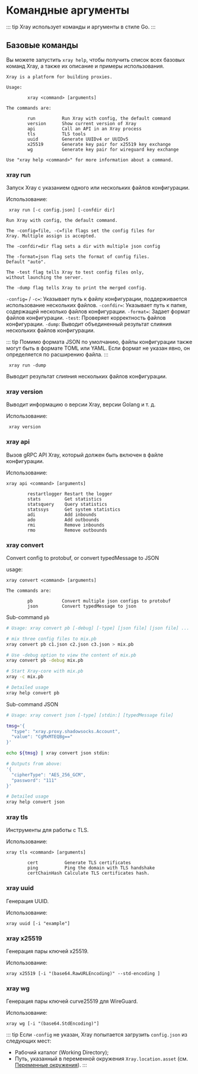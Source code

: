 # Командные аргументы

::: tip
Xray использует команды и аргументы в стиле Go.
:::

## Базовые команды

Вы можете запустить `xray help`, чтобы получить список всех базовых команд Xray, а также их описание и примеры использования.

```
Xray is a platform for building proxies.

Usage:

        xray <command> [arguments]

The commands are:

        run          Run Xray with config, the default command
        version      Show current version of Xray
        api          Call an API in an Xray process
        tls          TLS tools
        uuid         Generate UUIDv4 or UUIDv5
        x25519       Generate key pair for x25519 key exchange
        wg           Generate key pair for wireguard key exchange

Use "xray help <command>" for more information about a command.

```

### xray run

Запуск Xray с указанием одного или нескольких файлов конфигурации.

Использование:

```
 xray run [-c config.json] [-confdir dir]
```

```
Run Xray with config, the default command.

The -config=file, -c=file flags set the config files for
Xray. Multiple assign is accepted.

The -confdir=dir flag sets a dir with multiple json config

The -format=json flag sets the format of config files.
Default "auto".

The -test flag tells Xray to test config files only,
without launching the server.

The -dump flag tells Xray to print the merged config.
```

`-config=` / `-c=`: Указывает путь к файлу конфигурации, поддерживается использование нескольких файлов.
`-confdir=`: Указывает путь к папке, содержащей несколько файлов конфигурации.
`-format=`: Задает формат файлов конфигурации.
`-test`: Проверяет корректность файлов конфигурации.
`-dump`: Выводит объединенный результат слияния нескольких файлов конфигурации.

::: tip
Помимо формата JSON по умолчанию, файлы конфигурации также могут быть в формате TOML или YAML. Если формат не указан явно, он определяется по расширению файла.
:::

```
 xray run -dump
```

Выводит результат слияния нескольких файлов конфигурации.

### xray version

Выводит информацию о версии Xray, версии Golang и т. д.

Использование:

```
 xray version
```

### xray api

Вызов gRPC API Xray, который должен быть включен в файле конфигурации.

Использование:

```
xray api <command> [arguments]
```

```
        restartlogger Restart the logger
        stats         Get statistics
        statsquery    Query statistics
        statssys      Get system statistics
        adi           Add inbounds
        ado           Add outbounds
        rmi           Remove inbounds
        rmo           Remove outbounds
```

### xray convert

Convert config to protobuf, or convert typedMessage to JSON

usage:

```
xray convert <command> [arguments]

The commands are:

        pb           Convert multiple json configs to protobuf
        json         Convert typedMessage to json
```

Sub-command `pb`

```bash
# Usage: xray convert pb [-debug] [-type] [json file] [json file] ...

# mix three config files to mix.pb
xray convert pb c1.json c2.json c3.json > mix.pb

# Use -debug option to view the content of mix.pb
xray convert pb -debug mix.pb

# Start Xray-core with mix.pb
xray -c mix.pb

# Detailed usage
xray help convert pb
```

Sub-command JSON

```bash
# Usage: xray convert json [-type] [stdin:] [typedMessage file]

tmsg='{
  "type": "xray.proxy.shadowsocks.Account",
  "value": "CgMxMTEQBg=="
}'

echo ${tmsg} | xray convert json stdin:

# Outputs from above:
'{
  "cipherType": "AES_256_GCM",
  "password": "111"
}'

# Detailed usage
xray help convert json
```

### xray tls

Инструменты для работы с TLS.

Использование:

```
xray tls <command> [arguments]
```

```
        cert          Generate TLS certificates
        ping          Ping the domain with TLS handshake
        certChainHash Calculate TLS certificates hash.
```

### xray uuid

Генерация UUID.

Использование:

```
xray uuid [-i "example"]
```

### xray x25519

Генерация пары ключей x25519.

Использование:

```
xray x25519 [-i "(base64.RawURLEncoding)" --std-encoding ]
```

### xray wg

Генерация пары ключей curve25519 для WireGuard.

Использование:

```
xray wg [-i "(base64.StdEncoding)"]
```

::: tip
Если `-config` не указан, Xray попытается загрузить `config.json` из следующих мест:

- Рабочий каталог (Working Directory);
- Путь, указанный в переменной окружения `Xray.location.asset` (см. [Переменные окружения](../config/features/env.md#ресурсные-файлы)).
  :::
